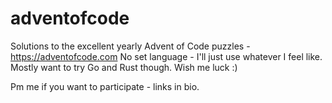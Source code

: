 # adventofcode
Solutions to the excellent yearly Advent of Code puzzles - https://adventofcode.com
No set language - I'll just use whatever I feel like. Mostly want to try Go and Rust though. Wish me luck :) 

Pm me if you want to participate - links in bio.
